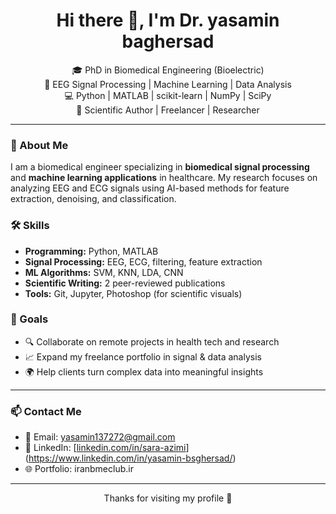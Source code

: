 <h1 align="center">Hi there 👋, I'm Dr. yasamin baghersad</h1>

<p align="center">
  🎓 PhD in Biomedical Engineering (Bioelectric) <br>
  🧠 EEG Signal Processing | Machine Learning | Data Analysis <br>
  💻 Python | MATLAB | scikit-learn | NumPy | SciPy <br>
  📝 Scientific Author | Freelancer | Researcher <br>
</p>

---

### 🔬 About Me

I am a biomedical engineer specializing in **biomedical signal processing** and **machine learning applications** in healthcare. My research focuses on analyzing EEG and ECG signals using AI-based methods for feature extraction, denoising, and classification.

### 🛠️ Skills

- **Programming:** Python, MATLAB  
- **Signal Processing:** EEG, ECG, filtering, feature extraction  
- **ML Algorithms:** SVM, KNN, LDA, CNN  
- **Scientific Writing:** 2 peer-reviewed publications  
- **Tools:** Git, Jupyter, Photoshop (for scientific visuals)

### 🚀 Goals

- 🔍 Collaborate on remote projects in health tech and research  
- 📈 Expand my freelance portfolio in signal & data analysis  
- 🌍 Help clients turn complex data into meaningful insights

---

### 📫 Contact Me

- 📧 Email: yasamin137272@gmail.com  
- 💼 LinkedIn: [[linkedin.com/in/sara-azimi](https://linkedin.com/in/yourname)](https://www.linkedin.com/in/yasamin-bsghersad/)  
- 🌐 Portfolio: iranbmeclub.ir

---

<p align="center">Thanks for visiting my profile 💙</p>
